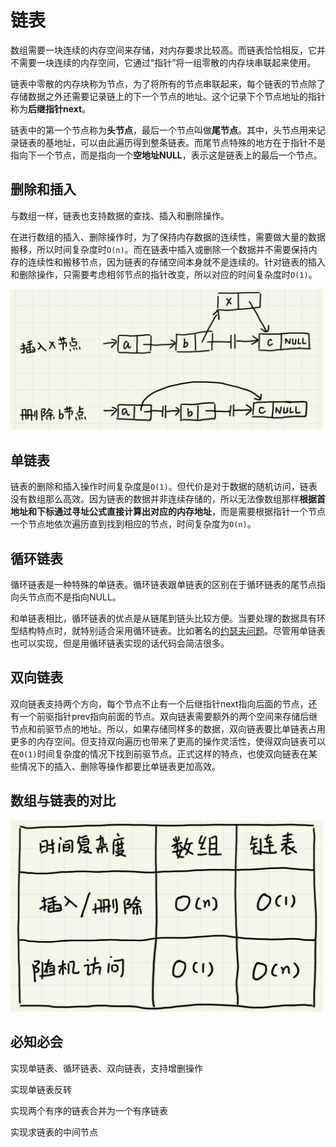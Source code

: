 # 链表

数组需要一块连续的内存空间来存储，对内存要求比较高。而链表恰恰相反，它并不需要一块连续的内存空间，它通过“指针”将一组零散的内存块串联起来使用。

链表中零散的内存块称为节点，为了将所有的节点串联起来，每个链表的节点除了存储数据之外还需要记录链上的下一个节点的地址。这个记录下个节点地址的指针称为**后继指针next**。

链表中的第一个节点称为**头节点**，最后一个节点叫做**尾节点**。其中，头节点用来记录链表的基地址，可以由此遍历得到整条链表。而尾节点特殊的地方在于指针不是指向下一个节点，而是指向一个**空地址NULL**，表示这是链表上的最后一个节点。

## 删除和插入

与数组一样，链表也支持数据的查找、插入和删除操作。

在进行数组的插入、删除操作时，为了保持内存数据的连续性，需要做大量的数据搬移，所以时间复杂度时`O(n)`。而在链表中插入或删除一个数据并不需要保持内存的连续性和搬移节点，因为链表的存储空间本身就不是连续的。针对链表的插入和删除操作，只需要考虑相邻节点的指针改变，所以对应的时间复杂度时`O(1)`。

<img src="picture/linklist/linklist01.png" style="width:500px" />

## 单链表

链表的删除和插入操作时间复杂度是`O(1)`。但代价是对于数据的随机访问，链表没有数组那么高效。因为链表的数据并非连续存储的，所以无法像数组那样**根据首地址和下标通过寻址公式直接计算出对应的内存地址**，而是需要根据指针一个节点一个节点地依次遍历直到找到相应的节点，时间复杂度为`O(n)`。

## 循环链表

循环链表是一种特殊的单链表。循环链表跟单链表的区别在于循环链表的尾节点指向头节点而不是指向NULL。

和单链表相比，循环链表的优点是从链尾到链头比较方便。当要处理的数据具有环型结构特点时，就特别适合采用循环链表。比如著名的[约瑟夫问题](https://zh.wikipedia.org/zh-hans/%E7%BA%A6%E7%91%9F%E5%A4%AB%E6%96%AF%E9%97%AE%E9%A2%98)。尽管用单链表也可以实现，但是用循环链表实现的话代码会简洁很多。

## 双向链表

双向链表支持两个方向，每个节点不止有一个后继指针next指向后面的节点，还有一个前驱指针prev指向前面的节点。双向链表需要额外的两个空间来存储后继节点和前驱节点的地址。所以，如果存储同样多的数据，双向链表要比单链表占用更多的内存空间。但支持双向遍历也带来了更高的操作灵活性，使得双向链表可以在`O(1)`时间复杂度的情况下找到前驱节点。正式这样的特点，也使双向链表在某些情况下的插入、删除等操作都要比单链表更加高效。

## 数组与链表的对比

<img src="picture/linklist/linklist02.png" style="width:500px" />

## 必知必会

实现单链表、循环链表、双向链表，支持增删操作

实现单链表反转

实现两个有序的链表合并为一个有序链表

实现求链表的中间节点

